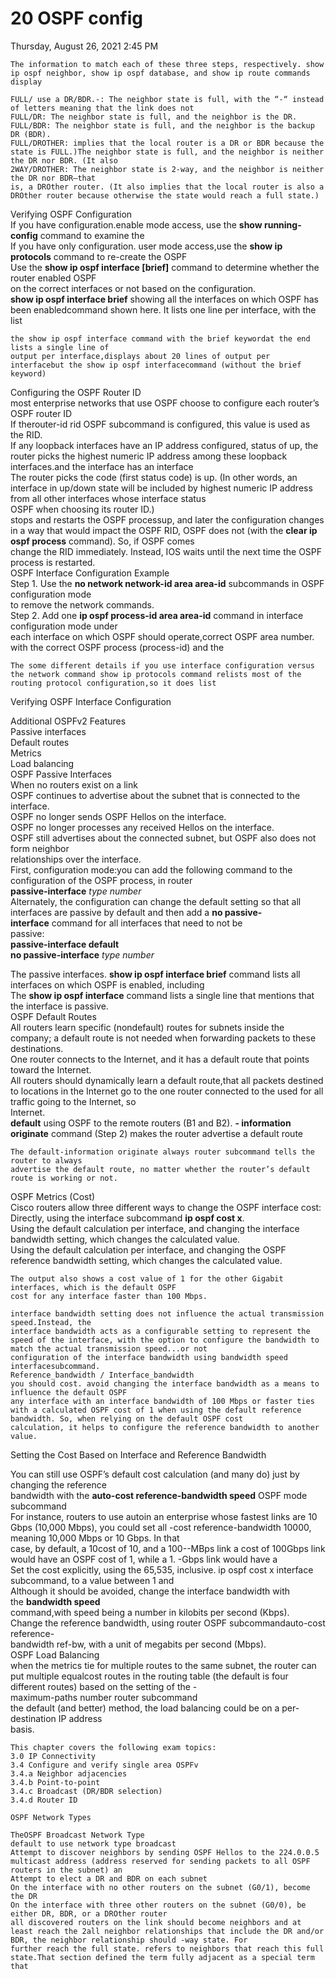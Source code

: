 # 20 OSPF config

Thursday, August 26, 2021 2:45 PM

```
The information to match each of these three steps, respectively. show ip ospf neighbor, show ip ospf database, and show ip route commands display
```

```
FULL/ use a DR/BDR.-: The neighbor state is full, with the “-“ instead of letters meaning that the link does not
FULL/DR: The neighbor state is full, and the neighbor is the DR.
FULL/BDR: The neighbor state is full, and the neighbor is the backup DR (BDR).
FULL/DROTHER: implies that the local router is a DR or BDR because the state is FULL.)The neighbor state is full, and the neighbor is neither the DR nor BDR. (It also
2WAY/DROTHER: The neighbor state is 2-way, and the neighbor is neither the DR nor BDR—that
is, a DROther router. (It also implies that the local router is also a DROther router because otherwise the state would reach a full state.)
```

Verifying OSPF Configuration  
If you have configuration.enable mode access, use the **show running-config** command to examine the  
If you have only configuration. user mode access,use the **show ip protocols** command to re-create the OSPF  
Use the **show ip ospf interface [brief]** command to determine whether the router enabled OSPF  
on the correct interfaces or not based on the configuration.  
**show ip ospf interface brief** showing all the interfaces on which OSPF has been enabledcommand shown here. It lists one line per interface, with the list

```
the show ip ospf interface command with the brief keywordat the end lists a single line of
output per interface,displays about 20 lines of output per interfacebut the show ip ospf interfacecommand (without the brief keyword)
```

Configuring the OSPF Router ID  
most enterprise networks that use OSPF choose to configure each router’s OSPF router ID  
If therouter-id rid OSPF subcommand is configured, this value is used as the RID.  
If any loopback interfaces have an IP address configured, status of up, the router picks the highest numeric IP address among these loopback interfaces.and the interface has an interface  
The router picks the code (first status code) is up. (In other words, an interface in up/down state will be included by highest numeric IP address from all other interfaces whose interface status  
OSPF when choosing its router ID.)  
stops and restarts the OSPF processup, and later the configuration changes in a way that would impact the OSPF RID, OSPF does not (with the **clear ip ospf process** command). So, if OSPF comes  
change the RID immediately. Instead, IOS waits until the next time the OSPF process is restarted.  
OSPF Interface Configuration Example  
Step 1. Use the **no network network-id area area-id** subcommands in OSPF configuration mode  
to remove the network commands.  
Step 2. Add one **ip ospf process-id area area-id** command in interface configuration mode under  
each interface on which OSPF should operate,correct OSPF area number. with the correct OSPF process (process-id) and the

```
The some different details if you use interface configuration versus the network command show ip protocols command relists most of the routing protocol configuration,so it does list
```

Verifying OSPF Interface Configuration

Additional OSPFv2 Features  
Passive interfaces  
Default routes  
Metrics  
Load balancing  
OSPF Passive Interfaces  
When no routers exist on a link  
OSPF continues to advertise about the subnet that is connected to the interface.  
OSPF no longer sends OSPF Hellos on the interface.  
OSPF no longer processes any received Hellos on the interface.  
OSPF still advertises about the connected subnet, but OSPF also does not form neighbor  
relationships over the interface.  
First, configuration mode:you can add the following command to the configuration of the OSPF process, in router  
**passive-interface** _type number_  
Alternately, the configuration can change the default setting so that all interfaces are passive by default and then add a **no passive-interface** command for all interfaces that need to not be  
passive:  
**passive-interface default  
no passive-interface** _type number_

The passive interfaces. **show ip ospf interface brief** command lists all interfaces on which OSPF is enabled, including  
The **show ip ospf interface** command lists a single line that mentions that the interface is passive.  
OSPF Default Routes  
All routers learn specific (nondefault) routes for subnets inside the company; a default route is not needed when forwarding packets to these destinations.  
One router connects to the Internet, and it has a default route that points toward the Internet.  
All routers should dynamically learn a default route,that all packets destined to locations in the Internet go to the one router connected to the used for all traffic going to the Internet, so  
Internet.  
**default** using OSPF to the remote routers (B1 and B2). **- information originate** command (Step 2) makes the router advertise a default route

```
The default-information originate always router subcommand tells the router to always
advertise the default route, no matter whether the router’s default route is working or not.
```

OSPF Metrics (Cost)  
Cisco routers allow three different ways to change the OSPF interface cost:  
Directly, using the interface subcommand **ip ospf cost x**.  
Using the default calculation per interface, and changing the interface bandwidth setting, which changes the calculated value.  
Using the default calculation per interface, and changing the OSPF reference bandwidth setting, which changes the calculated value.

```
The output also shows a cost value of 1 for the other Gigabit interfaces, which is the default OSPF
cost for any interface faster than 100 Mbps.
```

```
interface bandwidth setting does not influence the actual transmission speed.Instead, the
interface bandwidth acts as a configurable setting to represent the speed of the interface, with the option to configure the bandwidth to match the actual transmission speed...or not
configuration of the interface bandwidth using bandwidth speed interfacesubcommand.
Reference_bandwidth / Interface_bandwidth
you should cost. avoid changing the interface bandwidth as a means to influence the default OSPF
any interface with an interface bandwidth of 100 Mbps or faster ties with a calculated OSPF cost of 1 when using the default reference bandwidth. So, when relying on the default OSPF cost
calculation, it helps to configure the reference bandwidth to another value.
```

Setting the Cost Based on Interface and Reference Bandwidth

You can still use OSPF’s default cost calculation (and many do) just by changing the reference  
bandwidth with the **auto-cost reference-bandwidth speed** OSPF mode subcommand  
For instance, routers to use autoin an enterprise whose fastest links are 10 Gbps (10,000 Mbps), you could set all -cost reference-bandwidth 10000, meaning 10,000 Mbps or 10 Gbps. In that  
case, by default, a 10cost of 10, and a 100--MBps link a cost of 100Gbps link would have an OSPF cost of 1, while a 1. -Gbps link would have a  
Set the cost explicitly, using the 65,535, inclusive. ip ospf cost x interface subcommand, to a value between 1 and  
Although it should be avoided, change the interface bandwidth with the **bandwidth speed**  
command,with speed being a number in kilobits per second (Kbps).  
Change the reference bandwidth, using router OSPF subcommandauto-cost reference-  
bandwidth ref-bw, with a unit of megabits per second (Mbps).  
OSPF Load Balancing  
when the metrics tie for multiple routes to the same subnet, the router can put multiple equalcost routes in the routing table (the default is four different routes) based on the setting of the -  
maximum-paths number router subcommand  
the default (and better) method, the load balancing could be on a per-destination IP address  
basis.

```
This chapter covers the following exam topics:
3.0 IP Connectivity
3.4 Configure and verify single area OSPFv
3.4.a Neighbor adjacencies
3.4.b Point-to-point
3.4.c Broadcast (DR/BDR selection)
3.4.d Router ID
```

```
OSPF Network Types
```

```
TheOSPF Broadcast Network Type
default to use network type broadcast
Attempt to discover neighbors by sending OSPF Hellos to the 224.0.0.5 multicast address (address reserved for sending packets to all OSPF routers in the subnet) an
Attempt to elect a DR and BDR on each subnet
On the interface with no other routers on the subnet (G0/1), become the DR
On the interface with three other routers on the subnet (G0/0), be either DR, BDR, or a DROther router
all discovered routers on the link should become neighbors and at least reach the 2all neighbor relationships that include the DR and/or BDR, the neighbor relationship should -way state. For
further reach the full state. refers to neighbors that reach this full state.That section defined the term fully adjacent as a special term that
```
